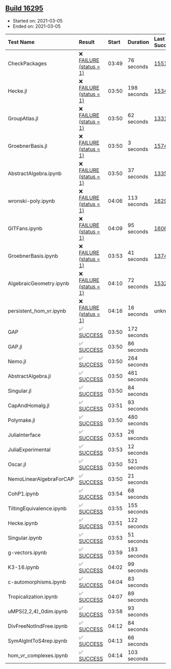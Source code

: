 ## [Build 16295](https://oscarci.mathematik.uni-kl.de/job/oscar/16295/)

* Started on: 2021-03-05
* Ended on: 2021-03-05

| Test Name    | Result | Start | Duration | Last Success | First Failure |
|:-------------|:-------|:------|:---------|:-------------|:--------------|
| CheckPackages | ❌ [FAILURE (status = 1)](https://oscarci.mathematik.uni-kl.de/job/oscar/16295/artifact/logs/build-16295/CheckPackages.log) | 03:49 | 76 seconds | [15514](https://oscarci.mathematik.uni-kl.de/job/oscar/15514/) | [15515](https://oscarci.mathematik.uni-kl.de/job/oscar/15515/) |
| Hecke.jl | ❌ [FAILURE (status = 1)](https://oscarci.mathematik.uni-kl.de/job/oscar/16295/artifact/logs/build-16295/Hecke.jl.log) | 03:50 | 198 seconds | [15344](https://oscarci.mathematik.uni-kl.de/job/oscar/15344/) | [15348](https://oscarci.mathematik.uni-kl.de/job/oscar/15348/) |
| GroupAtlas.jl | ❌ [FAILURE (status = 1)](https://oscarci.mathematik.uni-kl.de/job/oscar/16295/artifact/logs/build-16295/GroupAtlas.jl.log) | 03:50 | 62 seconds | [13311](https://oscarci.mathematik.uni-kl.de/job/oscar/13311/) | [13312](https://oscarci.mathematik.uni-kl.de/job/oscar/13312/) |
| GroebnerBasis.jl | ❌ [FAILURE (status = 1)](https://oscarci.mathematik.uni-kl.de/job/oscar/16295/artifact/logs/build-16295/GroebnerBasis.jl.log) | 03:50 | 3 seconds | [15745](https://oscarci.mathematik.uni-kl.de/job/oscar/15745/) | [15746](https://oscarci.mathematik.uni-kl.de/job/oscar/15746/) |
| AbstractAlgebra.ipynb | ❌ [FAILURE (status = 1)](https://oscarci.mathematik.uni-kl.de/job/oscar/16295/artifact/logs/build-16295/AbstractAlgebra.ipynb.log) | 03:50 | 37 seconds | [13355](https://oscarci.mathematik.uni-kl.de/job/oscar/13355/) | [13356](https://oscarci.mathematik.uni-kl.de/job/oscar/13356/) |
| wronski-poly.ipynb | ❌ [FAILURE (status = 1)](https://oscarci.mathematik.uni-kl.de/job/oscar/16295/artifact/logs/build-16295/wronski-poly.ipynb.log) | 04:06 | 113 seconds | [16291](https://oscarci.mathematik.uni-kl.de/job/oscar/16291/) | [16292](https://oscarci.mathematik.uni-kl.de/job/oscar/16292/) |
| GITFans.ipynb | ❌ [FAILURE (status = 1)](https://oscarci.mathematik.uni-kl.de/job/oscar/16295/artifact/logs/build-16295/GITFans.ipynb.log) | 04:09 | 95 seconds | [16068](https://oscarci.mathematik.uni-kl.de/job/oscar/16068/) | [16069](https://oscarci.mathematik.uni-kl.de/job/oscar/16069/) |
| GroebnerBasis.ipynb | ❌ [FAILURE (status = 1)](https://oscarci.mathematik.uni-kl.de/job/oscar/16295/artifact/logs/build-16295/GroebnerBasis.ipynb.log) | 03:53 | 41 seconds | [13748](https://oscarci.mathematik.uni-kl.de/job/oscar/13748/) | [13749](https://oscarci.mathematik.uni-kl.de/job/oscar/13749/) |
| AlgebraicGeometry.ipynb | ❌ [FAILURE (status = 1)](https://oscarci.mathematik.uni-kl.de/job/oscar/16295/artifact/logs/build-16295/AlgebraicGeometry.ipynb.log) | 04:10 | 72 seconds | [15322](https://oscarci.mathematik.uni-kl.de/job/oscar/15322/) | [15323](https://oscarci.mathematik.uni-kl.de/job/oscar/15323/) |
| persistent_hom_vr.ipynb | ❌ [FAILURE (status = 1)](https://oscarci.mathematik.uni-kl.de/job/oscar/16295/artifact/logs/build-16295/persistent_hom_vr.ipynb.log) | 04:16 | 16 seconds | unknown | unknown |
| GAP | ✅ [SUCCESS](https://oscarci.mathematik.uni-kl.de/job/oscar/16295/artifact/logs/build-16295/GAP.log) | 03:50 | 172 seconds |  |  |
| GAP.jl | ✅ [SUCCESS](https://oscarci.mathematik.uni-kl.de/job/oscar/16295/artifact/logs/build-16295/GAP.jl.log) | 03:50 | 86 seconds |  |  |
| Nemo.jl | ✅ [SUCCESS](https://oscarci.mathematik.uni-kl.de/job/oscar/16295/artifact/logs/build-16295/Nemo.jl.log) | 03:50 | 264 seconds |  |  |
| AbstractAlgebra.jl | ✅ [SUCCESS](https://oscarci.mathematik.uni-kl.de/job/oscar/16295/artifact/logs/build-16295/AbstractAlgebra.jl.log) | 03:50 | 461 seconds |  |  |
| Singular.jl | ✅ [SUCCESS](https://oscarci.mathematik.uni-kl.de/job/oscar/16295/artifact/logs/build-16295/Singular.jl.log) | 03:50 | 84 seconds |  |  |
| CapAndHomalg.jl | ✅ [SUCCESS](https://oscarci.mathematik.uni-kl.de/job/oscar/16295/artifact/logs/build-16295/CapAndHomalg.jl.log) | 03:51 | 93 seconds |  |  |
| Polymake.jl | ✅ [SUCCESS](https://oscarci.mathematik.uni-kl.de/job/oscar/16295/artifact/logs/build-16295/Polymake.jl.log) | 03:50 | 480 seconds |  |  |
| JuliaInterface | ✅ [SUCCESS](https://oscarci.mathematik.uni-kl.de/job/oscar/16295/artifact/logs/build-16295/JuliaInterface.log) | 03:53 | 26 seconds |  |  |
| JuliaExperimental | ✅ [SUCCESS](https://oscarci.mathematik.uni-kl.de/job/oscar/16295/artifact/logs/build-16295/JuliaExperimental.log) | 03:53 | 12 seconds |  |  |
| Oscar.jl | ✅ [SUCCESS](https://oscarci.mathematik.uni-kl.de/job/oscar/16295/artifact/logs/build-16295/Oscar.jl.log) | 03:50 | 521 seconds |  |  |
| NemoLinearAlgebraForCAP | ✅ [SUCCESS](https://oscarci.mathematik.uni-kl.de/job/oscar/16295/artifact/logs/build-16295/NemoLinearAlgebraForCAP.log) | 03:50 | 21 seconds |  |  |
| CohP1.ipynb | ✅ [SUCCESS](https://oscarci.mathematik.uni-kl.de/job/oscar/16295/artifact/logs/build-16295/CohP1.ipynb.log) | 03:54 | 68 seconds |  |  |
| TiltingEquivalence.ipynb | ✅ [SUCCESS](https://oscarci.mathematik.uni-kl.de/job/oscar/16295/artifact/logs/build-16295/TiltingEquivalence.ipynb.log) | 03:55 | 155 seconds |  |  |
| Hecke.ipynb | ✅ [SUCCESS](https://oscarci.mathematik.uni-kl.de/job/oscar/16295/artifact/logs/build-16295/Hecke.ipynb.log) | 03:51 | 122 seconds |  |  |
| Singular.ipynb | ✅ [SUCCESS](https://oscarci.mathematik.uni-kl.de/job/oscar/16295/artifact/logs/build-16295/Singular.ipynb.log) | 03:53 | 51 seconds |  |  |
| g-vectors.ipynb | ✅ [SUCCESS](https://oscarci.mathematik.uni-kl.de/job/oscar/16295/artifact/logs/build-16295/g-vectors.ipynb.log) | 03:59 | 183 seconds |  |  |
| K3-16.ipynb | ✅ [SUCCESS](https://oscarci.mathematik.uni-kl.de/job/oscar/16295/artifact/logs/build-16295/K3-16.ipynb.log) | 04:02 | 99 seconds |  |  |
| c-automorphisms.ipynb | ✅ [SUCCESS](https://oscarci.mathematik.uni-kl.de/job/oscar/16295/artifact/logs/build-16295/c-automorphisms.ipynb.log) | 04:04 | 83 seconds |  |  |
| Tropicalization.ipynb | ✅ [SUCCESS](https://oscarci.mathematik.uni-kl.de/job/oscar/16295/artifact/logs/build-16295/Tropicalization.ipynb.log) | 04:07 | 89 seconds |  |  |
| uMPS(2,2,4)_0dim.ipynb | ✅ [SUCCESS](https://oscarci.mathematik.uni-kl.de/job/oscar/16295/artifact/logs/build-16295/uMPS-2-2-4-_0dim.ipynb.log) | 03:58 | 93 seconds |  |  |
| DivFreeNotIndFree.ipynb | ✅ [SUCCESS](https://oscarci.mathematik.uni-kl.de/job/oscar/16295/artifact/logs/build-16295/DivFreeNotIndFree.ipynb.log) | 04:12 | 84 seconds |  |  |
| SymAlgIntToS4rep.ipynb | ✅ [SUCCESS](https://oscarci.mathematik.uni-kl.de/job/oscar/16295/artifact/logs/build-16295/SymAlgIntToS4rep.ipynb.log) | 04:13 | 66 seconds |  |  |
| hom_vr_complexes.ipynb | ✅ [SUCCESS](https://oscarci.mathematik.uni-kl.de/job/oscar/16295/artifact/logs/build-16295/hom_vr_complexes.ipynb.log) | 04:14 | 103 seconds |  |  |
